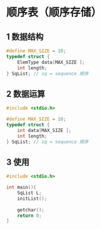 # 顺序表（顺序存储）

## 1 数据结构

```c
#define MAX_SIZE = 10;
typedef struct {
    ElemType data[MAX_SIZE ];
    int length;
} SqList; // sq = sequence 顺序
```

## 2 数据运算

```c
#include <stdio.h>

#define MAX_SIZE = 10;
typedef struct {
    int data[MAX_SIZE ];
    int length;
} SqList; // sq = sequence 顺序


```

## 3 使用

```c
#include <stdio.h>

int main(){
    SqList L;
    initList();
    
    getchar();
    return 0;
]
```

